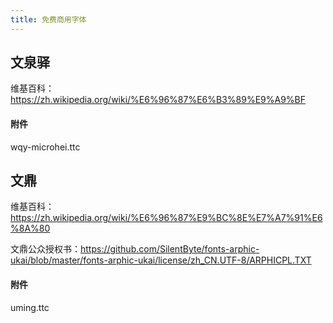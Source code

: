 ```yaml
---
title: 免费商用字体
---
```


## 文泉驿

维基百科：<https://zh.wikipedia.org/wiki/%E6%96%87%E6%B3%89%E9%A9%BF>

#### 附件

<a :href="$withBase('files/免费商用字体/文泉驿/wqy-microhei.ttc')" download>wqy-microhei.ttc</a>

## 文鼎

维基百科：<https://zh.wikipedia.org/wiki/%E6%96%87%E9%BC%8E%E7%A7%91%E6%8A%80>

文鼎公众授权书：<https://github.com/SilentByte/fonts-arphic-ukai/blob/master/fonts-arphic-ukai/license/zh_CN.UTF-8/ARPHICPL.TXT>

#### 附件

<a :href="$withBase('files/免费商用字体/文泉驿/uming.ttc')" download>uming.ttc</a>

